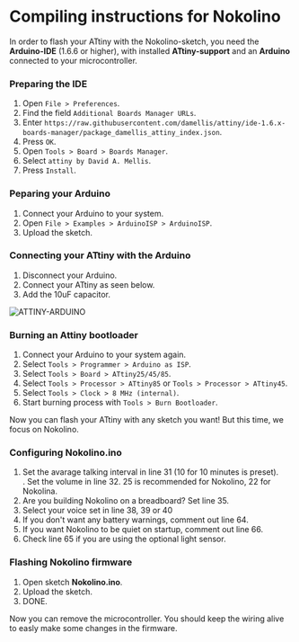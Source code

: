 # Compiling instructions for Nokolino

In order to flash your ATtiny with the Nokolino-sketch, you need the **Arduino-IDE** (1.6.6 or higher), with installed **ATtiny-support** and an **Arduino** connected to your microcontroller.

### Preparing the IDE  
 
1. Open ``` File > Preferences ```.  
2. Find the field ``` Additional Boards Manager URLs ```.  
3. Enter ``` https://raw.githubusercontent.com/damellis/attiny/ide-1.6.x-boards-manager/package_damellis_attiny_index.json ```.  
4. Press ``` OK ```.  
5. Open ``` Tools > Board > Boards Manager ```.  
6. Select ``` attiny by David A. Mellis ```.  
7. Press ``` Install ```.

### Peparing your Arduino  

1. Connect your Arduino to your system.  
2. Open ``` File > Examples > ArduinoISP > ArduinoISP ```.  
3. Upload the sketch.

### Connecting your ATtiny with the Arduino  

1. Disconnect your Arduino.
2. Connect your ATtiny as seen below.
3. Add the 10uF capacitor.      
  
![ATTINY-ARDUINO](http://www.nikolairadke.de/NOKOlino_2/attiny_steckplatine.png)  
  
### Burning an Attiny bootloader  

1. Connect your Arduino to your system again.  
2. Select ``` Tools > Programmer > Arduino as ISP ```.  
3. Select ``` Tools > Board > ATtiny25/45/85 ```.  
4. Select ``` Tools > Processor > ATtiny85 ``` or ``` Tools > Processor > ATtiny45 ```.  
5. Select ``` Tools > Clock > 8 MHz (internal) ```.  
6. Start burning process with ``` Tools > Burn Bootloader ```.  

Now you can flash your ATtiny with any sketch you want! But this time, we focus on Nokolino.  

### Configuring Nokolino.ino

1. Set the avarage talking interval in line 31 (10 for 10 minutes is preset).  
. Set the volume in line 32. 25 is recommended for Nokolino, 22 for Nokolina.  
3. Are you building Nokolino on a breadboard? Set line 35.  
4. Select your voice set in line 38, 39 or 40  
5. If you don't want any battery warnings, comment out line 64.  
6. If you want Nokolino to be quiet on startup, comment out line 66.  
7. Check line 65 if you are using the optional light sensor.  

### Flashing Nokolino firmware
  
1. Open sketch **Nokolino.ino**.  
2. Upload the sketch.  
3. DONE.  

Now you can remove the microcontroller. You should keep the wiring alive to easly make some changes in the firmware.  
